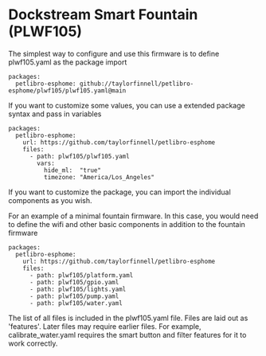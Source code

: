 # Dockstream Smart Fountain (PLWF105)

The simplest way to configure and use this firmware is to define plwf105.yaml as the package import

```
packages:
  petlibro-esphome: github://taylorfinnell/petlibro-esphome/plwf105/plwf105.yaml@main
```

If you want to customize some values, you can use a extended package syntax and pass in variables

```
packages:
  petlibro-esphome:
    url: https://github.com/taylorfinnell/petlibro-esphome
    files:
      - path: plwf105/plwf105.yaml
        vars:
          hide_ml:  "true"
          timezone: "America/Los_Angeles"
```

If you want to customize the package, you can import the individual components as you wish.

For an example of a minimal fountain firmware. In this case, you would need to define the wifi and other basic components in addition to the fountain firmware

```
packages:
  petlibro-esphome:
    url: https://github.com/taylorfinnell/petlibro-esphome
    files:
      - path: plwf105/platform.yaml
      - path: plwf105/gpio.yaml
      - path: plwf105/lights.yaml
      - path: plwf105/pump.yaml
      - path: plwf105/water.yaml
```

The list of all files is included in the plwf105.yaml file. Files are laid out as 'features'. Later files may require earlier files. For example, calibrate_water.yaml requires the smart button and filter features for it to work correctly.
